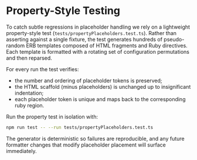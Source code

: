 # Property-Style Testing

To catch subtle regressions in placeholder handling we rely on a lightweight
property-style test (`tests/propertyPlaceholders.test.ts`). Rather than asserting
against a single fixture, the test generates hundreds of pseudo-random ERB
templates composed of HTML fragments and Ruby directives. Each template is
formatted with a rotating set of configuration permutations and then reparsed.

For every run the test verifies:
- the number and ordering of placeholder tokens is preserved;
- the HTML scaffold (minus placeholders) is unchanged up to insignificant
  indentation;
- each placeholder token is unique and maps back to the corresponding ruby
  region.

Run the property test in isolation with:

```sh
npm run test -- --run tests/propertyPlaceholders.test.ts
```

The generator is deterministic so failures are reproducible, and any future
formatter changes that modify placeholder placement will surface immediately.
